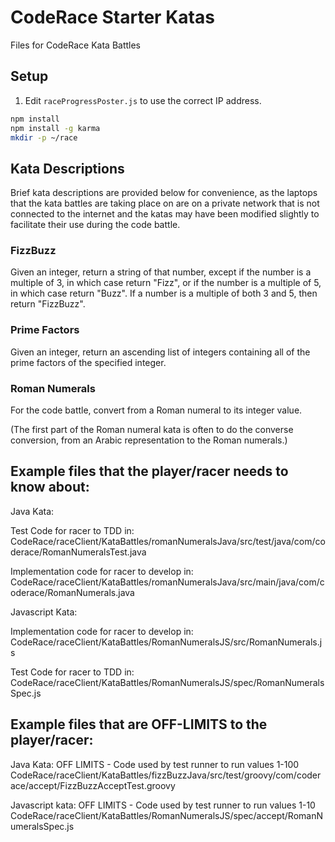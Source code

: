 # CodeRace Starter Katas
Files for CodeRace Kata Battles

## Setup

1. Edit `raceProgressPoster.js` to use the correct IP address.

```sh
npm install
npm install -g karma
mkdir -p ~/race
```

## Kata Descriptions
Brief kata descriptions are provided below for convenience, as the laptops that the kata battles are taking place on are on a private network that is not connected to the internet and the katas may have been modified slightly to facilitate their use during the code battle.

### FizzBuzz
Given an integer, return a string of that number, except if the number is a multiple of 3, in which case return "Fizz", or if the number is a multiple of 5, in which case return "Buzz".  If a number is a multiple of both 3 and 5, then return "FizzBuzz".

### Prime Factors
Given an integer, return an ascending list of integers containing all of the prime factors of the specified integer.

### Roman Numerals
For the code battle, convert from a Roman numeral to its integer value.

(The first part of the Roman numeral kata is often to do the converse conversion, from an Arabic representation to the Roman numerals.)

## Example files that the player/racer needs to know about:
Java Kata:

Test Code for racer to TDD in:
CodeRace/raceClient/KataBattles/romanNumeralsJava/src/test/java/com/coderace/RomanNumeralsTest.java

Implementation code for racer to develop in:
CodeRace/raceClient/KataBattles/romanNumeralsJava/src/main/java/com/coderace/RomanNumerals.java


Javascript Kata:

Implementation code for racer to develop in:
CodeRace/raceClient/KataBattles/RomanNumeralsJS/src/RomanNumerals.js

Test Code for racer to TDD in:
CodeRace/raceClient/KataBattles/RomanNumeralsJS/spec/RomanNumeralsSpec.js


## Example files that are OFF-LIMITS to the player/racer:
Java Kata:
OFF LIMITS - Code used by test runner to run values 1-100
CodeRace/raceClient/KataBattles/fizzBuzzJava/src/test/groovy/com/coderace/accept/FizzBuzzAcceptTest.groovy

Javascript kata:
OFF LIMITS - Code used by test runner to run values 1-10
CodeRace/raceClient/KataBattles/RomanNumeralsJS/spec/accept/RomanNumeralsSpec.js
